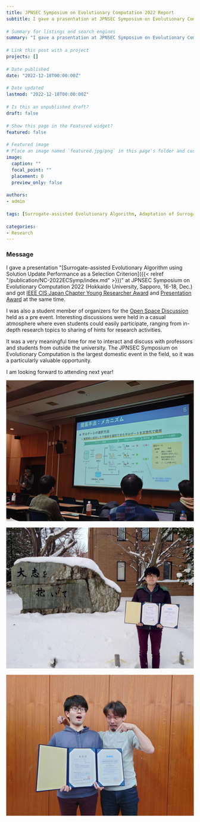 ```yaml
---
title: JPNSEC Symposium on Evolutionary Computation 2022 Report
subtitle: I gave a prasentation at JPNSEC Symposium on Evolutionary Computation 2022 (Hokkaido University, Sapporo, 16-18, Dec.) and got two awards.

# Summary for listings and search engines
summary: "I gave a prasentation at JPNSEC Symposium on Evolutionary Computation 2022 (Hokkaido University, Sapporo, 16-18, Dec.) and got [IEEE CIS Japan Chapter Young Researcher Award](http://www.ieee-jp.org/section/tokyo/chapter/CIS-11/index.php?TopPage-J/YRA-J) and [Presentation Award](http://www.jpnsec.org/bestposters.html) at the same time. I was also a student member of organizers for the [Open Space Discussion](https://sites.google.com/view/osd2022-jpsec) held as a pre event. Thank you to all those who helped make this event possible."

# Link this post with a project
projects: []

# Date published
date: "2022-12-18T00:00:00Z"

# Date updated
lastmod: "2022-12-18T00:00:00Z"

# Is this an unpublished draft?
draft: false

# Show this page in the Featured widget?
featured: false

# Featured image
# Place an image named `featured.jpg/png` in this page's folder and customize its options here.
image:
  caption: ""
  focal_point: ""
  placement: 0
  preview_only: false

authors:
- admin

tags: [Surrogate-assisted Evolutionary Algorithm, Adaptation of Surrogate, Radial Basis Function Network, Kriging, Differential Evolution]

categories:
- Research
---
```


### Message

I gave a presentation \"[Surrogate-assisted Evolutionary Algorithm using Solution Update Performance as a Selection Criterion]({{< relref "/publication/NC-2022ECSymp/index.md" >}})\" at JPNSEC Symposium on Evolutionary Computation 2022 (Hokkaido University, Sapporo, 16-18, Dec.) and got [IEEE CIS Japan Chapter Young Researcher Award](http://www.ieee-jp.org/section/tokyo/chapter/CIS-11/index.php?TopPage-J/YRA-J) and [Presentation Award](http://www.jpnsec.org/bestposters.html) at the same time.

I was also a student member of organizers for the [Open Space Discussion](https://sites.google.com/view/osd2022-jpsec) held as a pre event. Interesting discussions were held in a casual atmosphere where even students could easily participate, ranging from in-depth research topics to sharing of hints for research activities.

It was a very meaningful time for me to interact and discuss with professors and students from outside the university. The JPNSEC Symposium on Evolutionary Computation is the largest domestic event in the field, so it was a particularly valuable opportunity.

I am looking forward to attending next year!

![photo1](1.jpg)

![photo2](2.jpg)

![photo3](3.jpg)